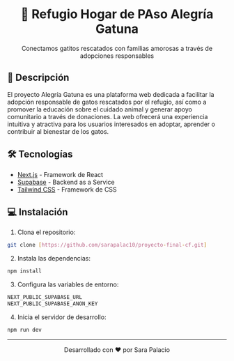 <div align="center">
  <h1>🚀 Refugio Hogar de PAso Alegría Gatuna</h1>
  <p>Conectamos gatitos rescatados con familias amorosas a través de adopciones responsables</p>
</div>


## 🎯 Descripción
El proyecto Alegría Gatuna es una plataforma web dedicada a facilitar la adopción responsable de gatos rescatados por el refugio, así como a promover la educación sobre el cuidado animal y generar apoyo comunitario a través de donaciones. La web ofrecerá una experiencia intuitiva y atractiva para los usuarios interesados en adoptar, aprender o contribuir al bienestar de los gatos.


## 🛠 Tecnologías
- [Next.js](https://nextjs.org) - Framework de React
- [Supabase](https://supabase.com) - Backend as a Service
- [Tailwind CSS](https://tailwindcss.com) - Framework de CSS


## 💻 Instalación

1. Clona el repositorio:
```bash
git clone [https://github.com/sarapalac10/proyecto-final-cf.git]
```

2. Instala las dependencias:
```bash
npm install
```

3. Configura las variables de entorno:
```bash
NEXT_PUBLIC_SUPABASE_URL
NEXT_PUBLIC_SUPABASE_ANON_KEY
```

4. Inicia el servidor de desarrollo:
```bash
npm run dev
```

---
<div align="center">
  Desarrollado con ❤️ por Sara Palacio 
</div>
